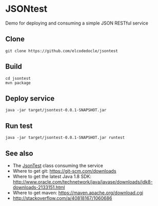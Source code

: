 JSONtest
========
Demo for deploying and consuming a simple JSON RESTful service

## Clone
```
git clone https://github.com/elcodedocle/jsontest
```

## Build
```
cd jsontest
mvn package
```

## Deploy service
```
java -jar target/jsontest-0.0.1-SNAPSHOT.jar
```

## Run test
```
java -jar target/jsontest-0.0.1-SNAPSHOT.jar runtest 
```

## See also

 - The [JsonTest](src/main/java/com/elcodedocle/jsontest/JsonTest.java) class consuming the service
 - Where to get git: https://git-scm.com/downloads
 - Where to get the latest Java 1.8 SDK: http://www.oracle.com/technetwork/java/javase/downloads/jdk8-downloads-2133151.html
 - Where to get maven: https://maven.apache.org/download.cgi
 - http://stackoverflow.com/a/40818167/1060686

